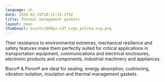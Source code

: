 ```yaml
---
language: zh
date: 2020-02-19T18:12:15.279Z
title: Thermal management gaskets
layout: news
thumbnail: assets/800px-LOT_Logo_polska.svg.png
---
```


Their resistance to environmental extremes, mechanical resilience and safety features make them perfectly suited for critical applications in transportation equipment, communications and electrical enclosures, electronic products and components, industrial machinery and appliances.

Bisco® & Poron® are ideal for sealing, energy absorption, cushioning, vibration isolation, insulation and thermal management gaskets. 

